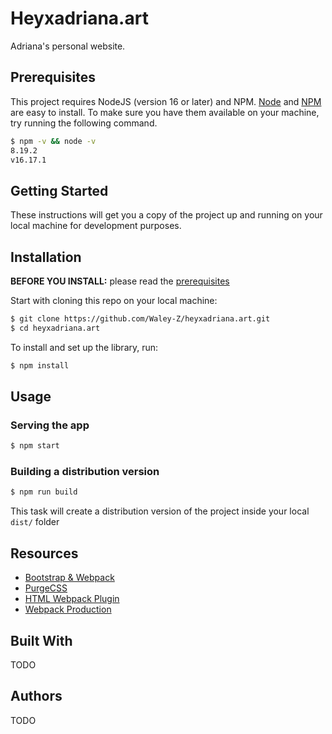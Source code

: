 # Heyxadriana.art

Adriana's personal website.

## Prerequisites

This project requires NodeJS (version 16 or later) and NPM. [Node](http://nodejs.org/) and [NPM](https://npmjs.org/) are easy to install. To make sure you have them available on your machine, try running the following command.

```sh
$ npm -v && node -v
8.19.2
v16.17.1
```

## Getting Started

These instructions will get you a copy of the project up and running on your local machine for development purposes.

## Installation

**BEFORE YOU INSTALL:** please read the [prerequisites](#prerequisites)

Start with cloning this repo on your local machine:

```sh
$ git clone https://github.com/Waley-Z/heyxadriana.art.git
$ cd heyxadriana.art
```

To install and set up the library, run:

```sh
$ npm install
```

## Usage

### Serving the app

```sh
$ npm start
```

### Building a distribution version

```sh
$ npm run build
```

This task will create a distribution version of the project inside your local `dist/` folder

## Resources

* [Bootstrap & Webpack](https://getbootstrap.com/docs/5.2/getting-started/webpack/)
* [PurgeCSS](https://purgecss.com/plugins/postcss.html)
* [HTML Webpack Plugin](https://github.com/jantimon/html-webpack-plugin)
* [Webpack Production](https://webpack.js.org/guides/production/)

## Built With

TODO

## Authors

TODO